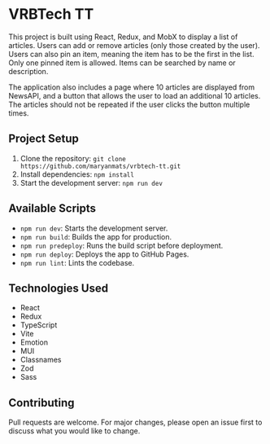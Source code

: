 # VRBTech TT

This project is built using React, Redux, and MobX to display a list of articles. Users can add or remove articles (only those created by the user). Users can also pin an item, meaning the item has to be the first in the list. Only one pinned item is allowed. Items can be searched by name or description. 

The application also includes a page where 10 articles are displayed from NewsAPI, and a button that allows the user to load an additional 10 articles. The articles should not be repeated if the user clicks the button multiple times.

## Project Setup

1. Clone the repository: `git clone https://github.com/maryanmats/vrbtech-tt.git`
2. Install dependencies: `npm install`
3. Start the development server: `npm run dev`

## Available Scripts

- `npm run dev`: Starts the development server.
- `npm run build`: Builds the app for production.
- `npm run predeploy`: Runs the build script before deployment.
- `npm run deploy`: Deploys the app to GitHub Pages.
- `npm run lint`: Lints the codebase.

## Technologies Used

- React
- Redux
- TypeScript
- Vite
- Emotion
- MUI
- Classnames
- Zod
- Sass

## Contributing

Pull requests are welcome. For major changes, please open an issue first to discuss what you would like to change.
